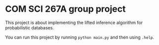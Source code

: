 # COM SCI 267A group project
This project is about implementing the lifted inference algorithm for probabilistic databases.

You can run this project by running `python main.py` and then using `.help`.